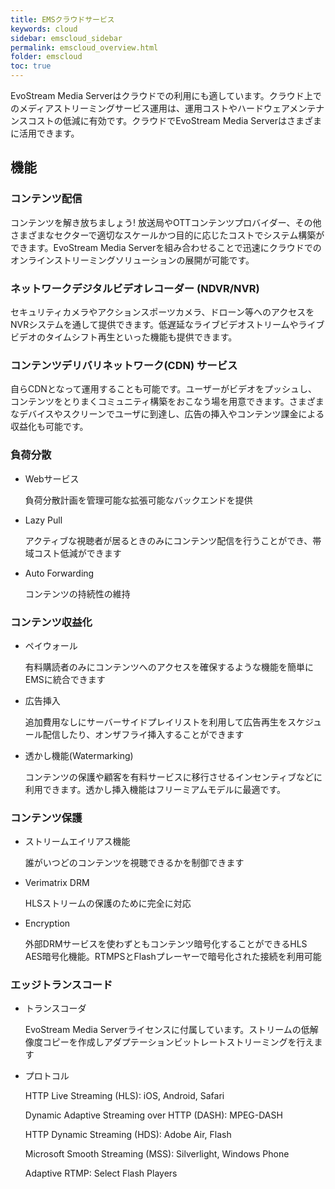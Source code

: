 ```yaml
---
title: EMSクラウドサービス
keywords: cloud
sidebar: emscloud_sidebar
permalink: emscloud_overview.html
folder: emscloud
toc: true
---
```



EvoStream Media Serverはクラウドでの利用にも適しています。クラウド上でのメディアストリーミングサービス運用は、運用コストやハードウェアメンテナンスコストの低減に有効です。クラウドでEvoStream Media Serverはさまざまに活用できます。

## 機能

### コンテンツ配信

コンテンツを解き放ちましょう! 放送局やOTTコンテンツプロバイダー、その他さまざまなセクターで適切なスケールかつ目的に応じたコストでシステム構築ができます。EvoStream Media Serverを組み合わせることで迅速にクラウドでのオンラインストリーミングソリューションの展開が可能です。

### ネットワークデジタルビデオレコーダー (NDVR/NVR)

セキュリティカメラやアクションスポーツカメラ、ドローン等へのアクセスをNVRシステムを通して提供できます。低遅延なライブビデオストリームやライブビデオのタイムシフト再生といった機能も提供できます。

### コンテンツデリバリネットワーク(CDN) サービス

自らCDNとなって運用することも可能です。ユーザーがビデオをプッシュし、コンテンツをとりまくコミュニティ構築をおこなう場を用意できます。さまざまなデバイスやスクリーンでユーザに到達し、広告の挿入やコンテンツ課金による収益化も可能です。


### 負荷分散

- Webサービス

  負荷分散計画を管理可能な拡張可能なバックエンドを提供

- Lazy Pull

  アクティブな視聴者が居るときのみにコンテンツ配信を行うことができ、帯域コスト低減ができます

- Auto Forwarding

  コンテンツの持続性の維持

### コンテンツ収益化

- ペイウォール

  有料購読者のみにコンテンツへのアクセスを確保するような機能を簡単にEMSに統合できます

- 広告挿入

  追加費用なしにサーバーサイドプレイリストを利用して広告再生をスケジュール配信したり、オンザフライ挿入することができます

- 透かし機能(Watermarking)

  コンテンツの保護や顧客を有料サービスに移行させるインセンティブなどに利用できます。透かし挿入機能はフリーミアムモデルに最適です。


### コンテンツ保護

- ストリームエイリアス機能

  誰がいつどのコンテンツを視聴できるかを制御できます

- Verimatrix DRM

  HLSストリームの保護のために完全に対応

- Encryption

  外部DRMサービスを使わずともコンテンツ暗号化することができるHLS AES暗号化機能。RTMPSとFlashプレーヤーで暗号化された接続を利用可能

### エッジトランスコード

- トランスコーダ

  EvoStream Media Serverライセンスに付属しています。ストリームの低解像度コピーを作成しアダプテーションビットレートストリーミングを行えます

- プロトコル

  HTTP Live Streaming (HLS): iOS, Android, Safari

  Dynamic Adaptive Streaming over HTTP (DASH): MPEG-DASH

  HTTP Dynamic Streaming (HDS): Adobe Air, Flash

  Microsoft Smooth Streaming (MSS): Silverlight, Windows Phone

  Adaptive RTMP: Select Flash Players